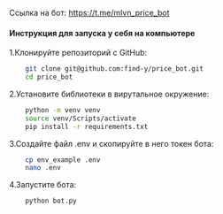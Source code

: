 Ссылка на бот: https://t.me/mlvn_price_bot

#### Инструкция для запуска у себя на компьютере

1.Клонируйте репозиторий с GitHub:

```bash
    git clone git@github.com:find-y/price_bot.git
    cd price_bot
```

2.Установите библиотеки в вирутальное окружение:

```bash
    python -m venv venv
    source venv/Scripts/activate
    pip install -r requirements.txt
```

3.Создайте файл .env и скопируйте в него токен бота:

```bash
    cp env_example .env
    nano .env
```

4.Запустите бота:
```bash
    python bot.py
```
